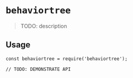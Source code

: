 # `behaviortree`

> TODO: description

## Usage

```
const behaviortree = require('behaviortree');

// TODO: DEMONSTRATE API
```
